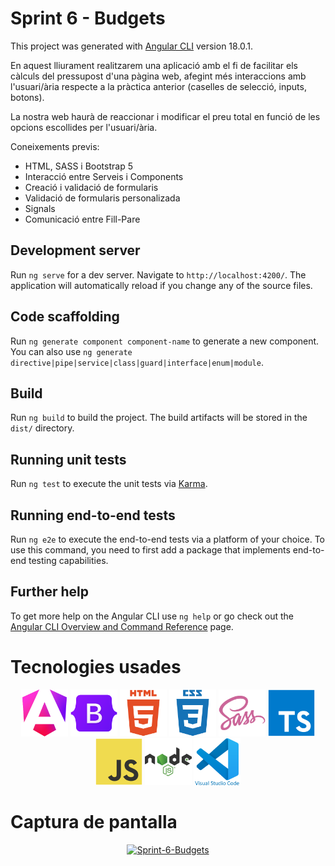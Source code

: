# Sprint 6 - Budgets

This project was generated with [Angular CLI](https://github.com/angular/angular-cli) version 18.0.1.

En aquest lliurament realitzarem una aplicació amb el fi de facilitar els càlculs del pressupost d'una pàgina web, afegint més interaccions amb l'usuari/ària respecte a la pràctica anterior (caselles de selecció, inputs, botons).

La nostra web haurà de reaccionar i modificar el preu total en funció de les opcions escollides per l'usuari/ària.

Coneixements previs:

- HTML, SASS i Bootstrap 5
- Interacció entre Serveis i Components
- Creació i validació de formularis
- Validació de formularis personalizada
- Signals
- Comunicació entre Fill-Pare


## Development server

Run `ng serve` for a dev server. Navigate to `http://localhost:4200/`. The application will automatically reload if you change any of the source files.

## Code scaffolding

Run `ng generate component component-name` to generate a new component. You can also use `ng generate directive|pipe|service|class|guard|interface|enum|module`.

## Build

Run `ng build` to build the project. The build artifacts will be stored in the `dist/` directory.

## Running unit tests

Run `ng test` to execute the unit tests via [Karma](https://karma-runner.github.io).

## Running end-to-end tests

Run `ng e2e` to execute the end-to-end tests via a platform of your choice. To use this command, you need to first add a package that implements end-to-end testing capabilities.

## Further help

To get more help on the Angular CLI use `ng help` or go check out the [Angular CLI Overview and Command Reference](https://angular.dev/tools/cli) page.

# Tecnologies usades

<p align="center">
<img src="https://raw.githubusercontent.com/devicons/devicon/master/icons/angular/angular-original.svg" alt="angular" width="75" height="75"/>
<img src="https://raw.githubusercontent.com/devicons/devicon/master/icons/bootstrap/bootstrap-original.svg" alt="bootstrap" width="75" height="75"/>
<img src="https://raw.githubusercontent.com/devicons/devicon/master/icons/html5/html5-plain-wordmark.svg" alt="html5" width="75" height="75"/>
<img src="https://raw.githubusercontent.com/devicons/devicon/master/icons/css3/css3-plain-wordmark.svg" alt="css3" width="75" height="75"/>
<img src="https://raw.githubusercontent.com/devicons/devicon/master/icons/sass/sass-original.svg" alt="sass" width="75" height="75"/>
<img src="https://raw.githubusercontent.com/devicons/devicon/master/icons/typescript/typescript-original.svg" alt="typescript" width="75" height="75"/>
<img src="https://raw.githubusercontent.com/devicons/devicon/master/icons/javascript/javascript-original.svg" alt="javascript" width="75" height="75"/>
<img src="https://raw.githubusercontent.com/devicons/devicon/master/icons/nodejs/nodejs-original-wordmark.svg" alt="nodejs" width="75" height="75"/>
<img src="https://raw.githubusercontent.com/devicons/devicon/master/icons/vscode/vscode-original-wordmark.svg" alt="vscode" width="75" height="75"/>
</p>

# Captura de pantalla

<p align="center">
<a href="https://ibb.co/RYPYPNk"><img src="https://i.ibb.co/DzkzkYH/Sprint-6-Budgets.png" alt="Sprint-6-Budgets" border="0"></a>
</p>